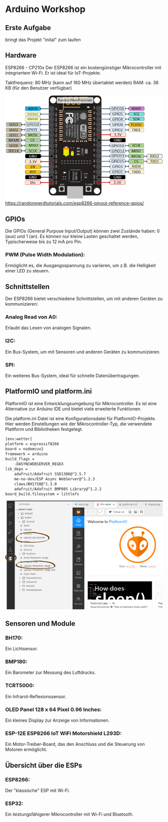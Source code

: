 # Arduino Workshop

## Erste Aufgabe
bringt das Projekt "inital" zum laufen

## Hardware
ESP8266 - CP210x
Der ESP8266 ist ein kostengünstiger Mikrocontroller mit integriertem Wi-Fi. Er ist ideal für IoT-Projekte.

Taktfrequenz: 80 MHz (kann auf 160 MHz übertaktet werden)
RAM: ca. 36 KB (für den Benutzer verfügbar)


![](ESP8266-NodeMCU-kit-12-E-pinout-gpio-pin.png)
https://randomnerdtutorials.com/esp8266-pinout-reference-gpios/

## GPIOs
Die GPIOs (General Purpose Input/Output) können zwei Zustände haben: 0 (aus) und 1 (an).
Es können nur kleine Lasten geschaltet werden, Typischerweise bis zu 12 mA pro Pin.

###  PWM (Pulse Width Modulation): 
Ermöglicht es, die Ausgangsspannung zu variieren, um z.B. die Helligkeit einer LED zu steuern.

## Schnittstellen
Der ESP8266 bietet verschiedene Schnittstellen, um mit anderen Geräten zu kommunizieren:

### Analog Read von A0: 
Erlaubt das Lesen von analogen Signalen.

### I2C: 
Ein Bus-System, um mit Sensoren und anderen Geräten zu kommunizieren.

### SPI: 
Ein weiteres Bus-System, ideal für schnelle Datenübertragungen.


## PlatformIO und platform.ini
PlatformIO ist eine Entwicklungsumgebung für Mikrocontroller. Es ist eine Alternative zur Arduino IDE und bietet viele erweiterte Funktionen.

Die platform.ini Datei ist eine Konfigurationsdatei für PlatformIO-Projekte. 
Hier werden Einstellungen wie der Mikrocontroller-Typ, die verwendete Plattform und Bibliotheken festgelegt.

    [env:wetter]
    platform = espressif8266
    board = nodemcuv2
    framework = arduino
    build_flags = 
        -DASYNCWEBSERVER_REGEX
    lib_deps = 
        adafruit/Adafruit SSD1306@^2.5.7
        me-no-dev/ESP Async WebServer@^1.2.3
        claws/BH1750@^1.3.0
        adafruit/Adafruit BMP085 Library@^1.2.2
    board_build.filesystem = littlefs

![](pio.png)

## Sensoren und Module

### BH170: 
Ein Lichtsensor.
### BMP180: 
Ein Barometer zur Messung des Luftdrucks.
### TCRT5000: 
Ein Infrarot-Reflexionssensor.
### OLED Panel 128 x 64 Pixel 0.96 Inches: 
Ein kleines Display zur Anzeige von Informationen.
### ESP-12E ESP8266 IoT WiFi Motorshield L293D: 
Ein Motor-Treiber-Board, das den Anschluss und die Steuerung von Motoren ermöglicht.

## Übersicht über die ESPs

### ESP8266: 
Der "klassische" ESP mit Wi-Fi.
### ESP32: 
Ein leistungsfähigerer Mikrocontroller mit Wi-Fi und Bluetooth.
